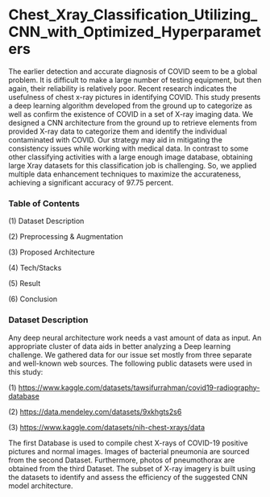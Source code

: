 # Chest_Xray_Classification_Utilizing_CNN_with_Optimized_Hyperparameters

The earlier detection and accurate diagnosis of COVID seem to be a global problem. It is difficult to make a large number of testing equipment, but then again, their reliability is relatively poor. Recent research indicates the usefulness of chest x-ray pictures in identifying COVID. This study presents a deep learning algorithm developed from the ground up to categorize as well as confirm the existence of COVID in a set of X-ray imaging data. We designed a CNN architecture from the ground up to retrieve elements from provided X-ray data to categorize them and identify the individual contaminated with COVID. Our strategy may aid in mitigating the consistency issues while working with medical data. In contrast to some other classifying activities with a large enough image database, obtaining large Xray datasets for this classification job is challenging. So, we applied multiple data enhancement techniques to maximize the accurateness, achieving a significant accuracy of 97.75 percent.

### Table of Contents

(1) Dataset Description

(2) Preprocessing & Augmentation

(3) Proposed Architecture

(4) Tech/Stacks

(5) Result 

(6) Conclusion

### Dataset Description

Any deep neural architecture work needs a vast amount of data as input. An appropriate cluster of data aids in better analyzing a Deep learning challenge. We gathered data for our issue set mostly from three separate and well-known web sources. The following public datasets were used in this study: 

(1) https://www.kaggle.com/datasets/tawsifurrahman/covid19-radiography-database

(2) https://data.mendeley.com/datasets/9xkhgts2s6

(3) https://www.kaggle.com/datasets/nih-chest-xrays/data

The first Database is used to compile chest X-rays of COVID-19 positive pictures and normal images. Images of bacterial pneumonia are sourced from the second Dataset. Furthermore, photos of pneumothorax are obtained from the third Dataset. The subset of X-ray imagery is built using the datasets to identify and assess the efficiency of the suggested CNN model architecture. 

